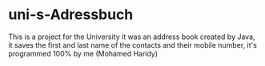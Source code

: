# uni-s-Adressbuch
This is a project for the University it was an address book created by Java, it saves the first and last name of the contacts and their mobile number, it's programmed 100% by me (Mohamed Haridy)

